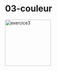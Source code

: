 # 03-couleur

<img width="150" alt="exercice3" src="https://user-images.githubusercontent.com/35977024/168257067-bf402317-c7e3-4e05-a70a-3370880da195.png">
